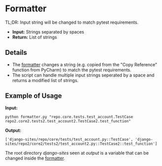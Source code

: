 # Formatter

TL;DR: Input string will be changed to match pytest requirements.
- **Input:** Strings separated by spaces
- **Return:** List of strings

## Details
- The [formatter](pytest_reference_formatter/formatter.py) changes a string (e.g. copied from the "Copy Reference" function from PyCharm) to match the pytest requirements.
- The script can handle multiple input strings seperated by a space and returns a modified list of strings. 


## Example of Usage
**Input:**

    python formatter.py "repo.core.tests.test_account.TestCase repo2.core2.tests2.test_account2.TestCase2.test_function"
**Output:**

    ['django-sites/repo/core/tests/test_account.py::TestCase', 'django-sites/repo2/core2/tests2/test_account2.py::TestCase2::test_function']
    
The root directory *django-sites* seen at *output* is a variable that can be changed inside the [formatter](pytest_reference_formatter/formatter.py).

